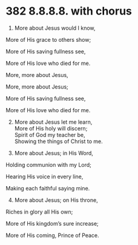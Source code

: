 # 382 8.8.8.8. with chorus

1.  More about Jesus would I know,

More of His grace to others show;

More of His saving fullness see,

More of His love who died for me.

More, more about Jesus,

More, more about Jesus;

More of His saving fullness see,

More of His love who died for me.

2.  More about Jesus let me learn,\
More of His holy will discern;\
Spirit of God my teacher be,\
Showing the things of Christ to me.

3.  More about Jesus; in His Word,

Holding communion with my Lord;

Hearing His voice in every line,

Making each faithful saying mine.

4.  More about Jesus; on His throne,

Riches in glory all His own;

More of His kingdom’s sure increase;

More of His coming, Prince of Peace.

